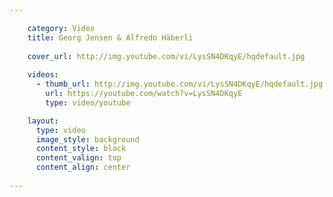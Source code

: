 ```yaml
---

    category: Video
    title: Georg Jensen & Alfredo Häberli
    
    cover_url: http://img.youtube.com/vi/LysSN4DKqyE/hqdefault.jpg
    
    videos:
      - thumb_url: http://img.youtube.com/vi/LysSN4DKqyE/hqdefault.jpg
        url: https://youtube.com/watch?v=LysSN4DKqyE
        type: video/youtube

    layout:
      type: video
      image_style: background
      content_style: black
      content_valign: top
      content_align: center
      
---
```

